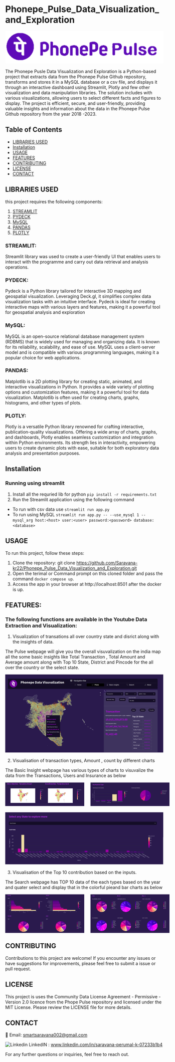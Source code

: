 # Phonepe_Pulse_Data_Visualization_and_Exploration

![PhonpePulse!](/src/images/pulse.png "Phonpe Pulse")

The Phonepe Pusle Data Visualization and Exploration is a Python-based project that extracts data from the Phonepe Pulse Github repository, transforms and stores it in a MySQL database or a csv file, and displays it through an interactive dashboard using Streamlit, Plotly and few other visualization and data manipulation libraries. The solution includes with various visualizations, allowing users to select different facts and figures to display. The project is efficient, secure, and user-friendly, providing valuable insights and information about the data in the Phonepe Pulse Github repository from the year 2018 -2023.

## Table of Contents
- [LIBRARIES USED](#libraries-used)
- [Installation](#installation)
- [USAGE](#usage)
- [FEATURES](#features)
- [CONTRIBUTING](#contributing)
- [LICENSE](#license)
- [CONTACT](#contact)

## LIBRARIES USED
this project requires the following components:

1. [STREAMLIT](#streamlit)
2. [PYDECK](#pydeck)
3. [MySQL](#mysql)
4. [PANDAS](#pandas)
5. [PLOTLY](#plotly)


### STREAMLIT:

Streamlit library was used to create a user-friendly UI that enables users to interact with the programme and carry out data retrieval and analysis operations.


### PYDECK:

Pydeck is a Python library tailored for interactive 3D mapping and geospatial visualization. Leveraging Deck.gl, it simplifies complex data visualization tasks with an intuitive interface. Pydeck is ideal for creating interactive maps with various layers and features, making it a powerful tool for geospatial analysis and exploration

### MySQL:

MySQL is an open-source relational database management system (RDBMS) that is widely used for managing and organizing data. It is known for its reliability, scalability, and ease of use. MySQL uses a client-server model and is compatible with various programming languages, making it a popular choice for web applications.

### PANDAS:

Matplotlib is a 2D plotting library for creating static, animated, and interactive visualizations in Python. It provides a wide variety of plotting options and customization features, making it a powerful tool for data visualization. Matplotlib is often used for creating charts, graphs, histograms, and other types of plots.

### PLOTLY:

Plotly is a versatile Python library renowned for crafting interactive, publication-quality visualizations. Offering a wide array of charts, graphs, and dashboards, Plotly enables seamless customization and integration within Python environments. Its strength lies in interactivity, empowering users to create dynamic plots with ease, suitable for both exploratory data analysis and presentation purposes.

## Installation

### Running using streamlit

1. Install all the requried lib for python `pip install -r requirements.txt`
2. Run the Streamlit application using the following command 

- To run with csv data use `streamlit run app.py` 
- To run using MySQL `streamlit run app.py -- --use_mysql 1 --mysql_arg host:<host> user:<user> password:<password> database:<database> `

## USAGE

To run this project, follow these steps:

1. Clone the repository: git clone https://github.com/Saravana-kr22/Phonepe_Pulse_Data_Visualization_and_Exploration.git
2. Open the terimal or Command prompt on this cloned folder and pass the command `docker compose up`.
3. Access the app in your browser at http://localhost:8501 after the docker is up.

## FEATURES:

### The following functions are available in the Youtube Data Extraction and Visualization:

1. Visualization of transations all over country state and disrict along with the insights of data.

The Pulse webpage will give you the overall visuvalization on the india map all the some basic insights like Total Transaction , Total Amount and Average amount along with Top 10 State, District and Pincode for the all over the country or the select state.

![Pulse Page!](/src/output_img/pulse.png "Pulse Page")

2. Visualisation of transaction types, Amount , count by different charts

The Basic Insight webpage has various types of charts to visuvalize the data from the Transactions, Users and Insurance as below


<div style="display: flex;margin-bottom: 20px;">
    <img src="src/output_img/basic_overall.png" alt="Basic Insight1" style="width: 50%; margin-right: 10px;" />
    <img src="src/output_img/basic_top.png" alt="Basic Insight2" style="width: 50%; margin-left: 10px;" />
</div>

![Basic Insight3!](/src/output_img/basic_state.png "Basic Insight3")


3. Visualisation of the Top 10 contribution based on the inputs.

The Search webpage has TOP 10 data of the each types based on the year and quater select and display that in the colorful pieand bar charts as below


<div style="display: flex;margin-bottom: 20px;">
    <img src="src/output_img/search.png" alt="Basic Insight1" style="width: 50%; margin-right: 10px;" />
    <img src="src/output_img/search_trans.png" alt="Basic Insight2" style="width: 50%; margin-left: 10px;" />
</div>


## CONTRIBUTING

Contributions to this project are welcome! If you encounter any issues or have suggestions for improvements, please feel free to submit a issue or pull request.

## LICENSE

This project is uses the Community Data License Agreement - Permissive - Version 2.0 licence from the Phope Pulse repository and licensed under the MIT License. Please review the LICENSE file for more details.

## CONTACT

📧 Email: smartsaravana002@gmail.com 

![Linkedin](https://i.stack.imgur.com/gVE0j.png) LinkedIN : www.linkedin.com/in/saravana-perumal-k-07233b1b4


For any further questions or inquiries, feel free to reach out. 